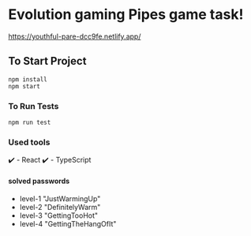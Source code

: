 # Evolution gaming Pipes game task!
https://youthful-pare-dcc9fe.netlify.app/


## To Start Project
```
npm install
npm start
```

### To Run Tests
```
npm run test
```

### Used tools
✔️ - React
✔️ - TypeScript

#### solved  passwords
  - level-1 "JustWarmingUp" 
  - level-2 "DefinitelyWarm"
  - level-3 "GettingTooHot"
  - level-4 "GettingTheHangOfIt"
